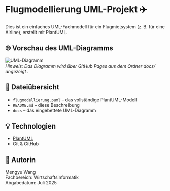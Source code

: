 # Flugmodellierung UML-Projekt ✈️

Dies ist ein einfaches UML-Fachmodell für ein Flugmietsystem (z. B. für eine Airline), erstellt mit PlantUML.

## 🌐 Vorschau des UML-Diagramms

![UML-Diagramm](https://mengyuuuuuuu.github.io/flugmodellierung/uml.png)  
_Hinweis: Das Diagramm wird über GitHub Pages aus dem Ordner docs/ angezeigt ._

## 📄 Dateiübersicht

- `flugmodellierung.puml` – das vollständige PlantUML-Modell
- `README.md` – diese Beschreibung
- `docs` – das eingebettete UML-Diagramm

## 💡 Technologien

- [PlantUML](https://plantuml.com/)
- Git & GitHub

## 👤 Autorin

Mengyu Wang  
Fachbereich: Wirtschaftsinformatik  
Abgabedatum: Juli 2025
